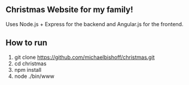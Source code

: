 Christmas Website for my family!
--------------------------------
Uses Node.js + Express for the backend and Angular.js for the frontend.

## How to run
1. git clone https://github.com/michaelbishoff/christmas.git
3. cd christmas
4. npm install
5. node ./bin/www

